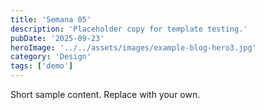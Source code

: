 ```yaml
---
title: 'Semana 05'
description: 'Placeholder copy for template testing.'
pubDate: '2025-09-23'
heroImage: '../../assets/images/example-blog-hero3.jpg'
category: 'Design'
tags: ['demo']
---
```


Short sample content. Replace with your own.


